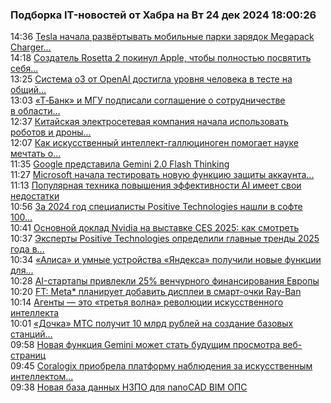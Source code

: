 <h3>Подборка IT-новостей от Хабра на Вт 24 дек 2024 18:00:26</h3>
<div class="rssn table">
  <span class="smaller gray hspace">14:36</span>
  <a class="nodecor" href="https://habr.com/ru/news/869460/?utm_source=habrahabr&utm_medium=rss&utm_campaign=869460">Tesla начала развёртывать мобильные парки зарядок Megapack Charger...</a>
</div>
<div class="rssn table">
  <span class="smaller gray hspace">14:18</span>
  <a class="nodecor" href="https://habr.com/ru/news/869456/?utm_source=habrahabr&utm_medium=rss&utm_campaign=869456">Создатель Rosetta 2 покинул Apple, чтобы полностью посвятить себя...</a>
</div>
<div class="rssn table">
  <span class="smaller gray hspace">13:25</span>
  <a class="nodecor" href="https://habr.com/ru/companies/bothub/news/869438/?utm_source=habrahabr&utm_medium=rss&utm_campaign=869438">Система o3 от OpenAI достигла уровня человека в тесте на общий...</a>
</div>
<div class="rssn table">
  <span class="smaller gray hspace">13:03</span>
  <a class="nodecor" href="https://habr.com/ru/news/869424/?utm_source=habrahabr&utm_medium=rss&utm_campaign=869424">«Т‑Банк» и МГУ подписали соглашение о сотрудничестве в области...</a>
</div>
<div class="rssn table">
  <span class="smaller gray hspace">12:37</span>
  <a class="nodecor" href="https://habr.com/ru/news/869412/?utm_source=habrahabr&utm_medium=rss&utm_campaign=869412">Китайская электросетевая компания начала использовать роботов и дроны...</a>
</div>
<div class="rssn table">
  <span class="smaller gray hspace">12:07</span>
  <a class="nodecor" href="https://habr.com/ru/companies/bothub/news/869394/?utm_source=habrahabr&utm_medium=rss&utm_campaign=869394">Как искусственный интеллект-галлюциноген помогает науке мечтать о...</a>
</div>
<div class="rssn table">
  <span class="smaller gray hspace">11:35</span>
  <a class="nodecor" href="https://habr.com/ru/companies/bothub/news/869370/?utm_source=habrahabr&utm_medium=rss&utm_campaign=869370">Google представила Gemini 2.0 Flash Thinking</a>
</div>
<div class="rssn table">
  <span class="smaller gray hspace">11:27</span>
  <a class="nodecor" href="https://habr.com/ru/news/869368/?utm_source=habrahabr&utm_medium=rss&utm_campaign=869368">Microsoft начала тестировать новую функцию защиты аккаунта...</a>
</div>
<div class="rssn table">
  <span class="smaller gray hspace">11:13</span>
  <a class="nodecor" href="https://habr.com/ru/companies/bothub/news/869358/?utm_source=habrahabr&utm_medium=rss&utm_campaign=869358">Популярная техника повышения эффективности AI имеет свои недостатки</a>
</div>
<div class="rssn table">
  <span class="smaller gray hspace">10:56</span>
  <a class="nodecor" href="https://habr.com/ru/news/869352/?utm_source=habrahabr&utm_medium=rss&utm_campaign=869352">За 2024 год специалисты Positive Technologies нашли в софте 100...</a>
</div>
<div class="rssn table">
  <span class="smaller gray hspace">10:41</span>
  <a class="nodecor" href="https://habr.com/ru/companies/bothub/news/869342/?utm_source=habrahabr&utm_medium=rss&utm_campaign=869342">Основной доклад Nvidia на выставке CES 2025: как смотреть</a>
</div>
<div class="rssn table">
  <span class="smaller gray hspace">10:37</span>
  <a class="nodecor" href="https://habr.com/ru/companies/pt/news/869176/?utm_source=habrahabr&utm_medium=rss&utm_campaign=869176">Эксперты Positive Technologies определили главные тренды 2025 года в...</a>
</div>
<div class="rssn table">
  <span class="smaller gray hspace">10:34</span>
  <a class="nodecor" href="https://habr.com/ru/news/869338/?utm_source=habrahabr&utm_medium=rss&utm_campaign=869338">«Алиса» и умные устройства «Яндекса» получили новые функции для...</a>
</div>
<div class="rssn table">
  <span class="smaller gray hspace">10:28</span>
  <a class="nodecor" href="https://habr.com/ru/companies/bothub/news/869336/?utm_source=habrahabr&utm_medium=rss&utm_campaign=869336">AI-стартапы привлекли 25% венчурного финансирования Европы</a>
</div>
<div class="rssn table">
  <span class="smaller gray hspace">10:20</span>
  <a class="nodecor" href="https://habr.com/ru/news/869330/?utm_source=habrahabr&utm_medium=rss&utm_campaign=869330">FT: Meta* планирует добавить дисплеи в смарт-очки Ray-Ban</a>
</div>
<div class="rssn table">
  <span class="smaller gray hspace">10:14</span>
  <a class="nodecor" href="https://habr.com/ru/companies/bothub/news/869320/?utm_source=habrahabr&utm_medium=rss&utm_campaign=869320">Агенты — это «третья волна» революции искусственного интеллекта</a>
</div>
<div class="rssn table">
  <span class="smaller gray hspace">10:01</span>
  <a class="nodecor" href="https://habr.com/ru/news/869314/?utm_source=habrahabr&utm_medium=rss&utm_campaign=869314">«Дочка» МТС получит 10 млрд рублей на создание базовых станций...</a>
</div>
<div class="rssn table">
  <span class="smaller gray hspace">09:58</span>
  <a class="nodecor" href="https://habr.com/ru/companies/bothub/news/869304/?utm_source=habrahabr&utm_medium=rss&utm_campaign=869304">Новая функция Gemini может стать будущим просмотра веб-страниц</a>
</div>
<div class="rssn table">
  <span class="smaller gray hspace">09:45</span>
  <a class="nodecor" href="https://habr.com/ru/companies/bothub/news/869288/?utm_source=habrahabr&utm_medium=rss&utm_campaign=869288">Coralogix приобрела платформу наблюдения за искусственным интеллектом...</a>
</div>
<div class="rssn table">
  <span class="smaller gray hspace">09:38</span>
  <a class="nodecor" href="https://habr.com/ru/companies/nanosoft/news/869282/?utm_source=habrahabr&utm_medium=rss&utm_campaign=869282">Новая база данных НЗПО для nanoCAD BIM ОПС</a>
</div>